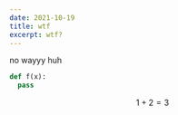 ```yaml
---
date: 2021-10-19
title: wtf
excerpt: wtf?
---
```


no wayyy
huh

```py
def f(x):
  pass
```

$$
1 + 2 = 3
$$
